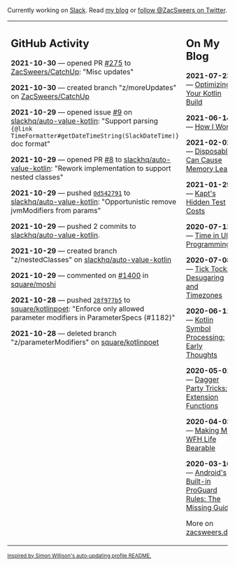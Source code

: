 Currently working on [Slack](https://slack.com/). Read [my blog](https://zacsweers.dev/) or [follow @ZacSweers on Twitter](https://twitter.com/ZacSweers).

<table><tr><td valign="top" width="60%">

## GitHub Activity
<!-- githubActivity starts -->
**2021-10-30** — opened PR [#275](https://api.github.com/repos/ZacSweers/CatchUp/pulls/275) to [ZacSweers/CatchUp](https://api.github.com/repos/ZacSweers/CatchUp): "Misc updates"

**2021-10-30** — created branch "z/moreUpdates" on [ZacSweers/CatchUp](https://api.github.com/repos/ZacSweers/CatchUp)

**2021-10-29** — opened issue [#9](https://api.github.com/repos/slackhq/auto-value-kotlin/issues/9) on [slackhq/auto-value-kotlin](https://api.github.com/repos/slackhq/auto-value-kotlin): "Support parsing `{@link TimeFormatter#getDateTimeString(SlackDateTime)}` doc format"

**2021-10-29** — opened PR [#8](https://api.github.com/repos/slackhq/auto-value-kotlin/pulls/8) to [slackhq/auto-value-kotlin](https://api.github.com/repos/slackhq/auto-value-kotlin): "Rework implementation to support nested classes"

**2021-10-29** — pushed [`0d542791`](https://github.com/slackhq/auto-value-kotlin/commit/0d54279101ddd65edcdbadbe46773b45e69e88f9) to [slackhq/auto-value-kotlin](https://api.github.com/repos/slackhq/auto-value-kotlin): "Opportunistic remove jvmModifiers from params"

**2021-10-29** — pushed 2 commits to [slackhq/auto-value-kotlin](https://api.github.com/repos/slackhq/auto-value-kotlin).

**2021-10-29** — created branch "z/nestedClasses" on [slackhq/auto-value-kotlin](https://api.github.com/repos/slackhq/auto-value-kotlin)

**2021-10-29** — commented on [#1400](https://github.com/square/moshi/pull/1400#issuecomment-954896032) in [square/moshi](https://api.github.com/repos/square/moshi)

**2021-10-28** — pushed [`28f977b5`](https://github.com/square/kotlinpoet/commit/28f977b5f7890555da5966a03734426927525a2d) to [square/kotlinpoet](https://api.github.com/repos/square/kotlinpoet): "Enforce only allowed parameter modifiers in ParameterSpecs (#1182)"

**2021-10-28** — deleted branch "z/parameterModifiers" on [square/kotlinpoet](https://api.github.com/repos/square/kotlinpoet)
<!-- githubActivity ends -->
</td><td valign="top" width="40%">

## On My Blog
<!-- blog starts -->
**2021-07-23** — [Optimizing Your Kotlin Build](https://www.zacsweers.dev/optimizing-your-kotlin-build/)

**2021-06-14** — [How I Work](https://www.zacsweers.dev/how-i-work/)

**2021-02-02** — [Disposables Can Cause Memory Leaks](https://www.zacsweers.dev/disposables-can-cause-memory-leaks/)

**2021-01-29** — [Kapt's Hidden Test Costs](https://www.zacsweers.dev/kapts-hidden-test-costs/)

**2020-07-13** — [Time in UI Programming](https://www.zacsweers.dev/time-in-ui/)

**2020-07-08** — [Tick Tock: Desugaring and Timezones](https://www.zacsweers.dev/ticktock-desugaring-timezones/)

**2020-06-11** — [Kotlin Symbol Processing: Early Thoughts](https://www.zacsweers.dev/kotlin-symbol-processor-early-thoughts/)

**2020-05-01** — [Dagger Party Tricks: Extension Functions](https://www.zacsweers.dev/dagger-party-tricks-extension-functions/)

**2020-04-03** — [Making My WFH Life Bearable](https://www.zacsweers.dev/making-wfh-life-bearable/)

**2020-03-16** — [Android's Built-in ProGuard Rules: The Missing Guide](https://www.zacsweers.dev/android-proguard-rules/)
<!-- blog ends -->
More on [zacsweers.dev](https://zacsweers.dev/)
</td></tr></table>

<sub><a href="https://simonwillison.net/2020/Jul/10/self-updating-profile-readme/">Inspired by Simon Willison's auto-updating profile README.</a></sub>